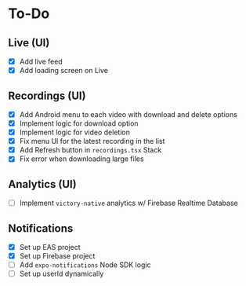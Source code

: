 # To-Do

## Live (UI)

- [x] Add live feed
- [x] Add loading screen on Live

## Recordings (UI)

- [x] Add Android menu to each video with download and delete options
- [x] Implement logic for download option
- [x] Implement logic for video deletion
- [x] Fix menu UI for the latest recording in the list
- [x] Add Refresh button in `recordings.tsx` Stack
- [x] Fix error when downloading large files

## Analytics (UI)

- [ ] Implement `victory-native` analytics w/ Firebase Realtime Database

## Notifications

- [x] Set up EAS project
- [x] Set up Firebase project
- [ ] Add `expo-notifications` Node SDK logic
- [ ] Set up userId dynamically
